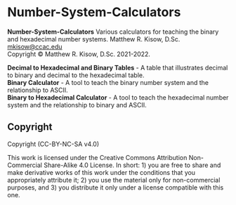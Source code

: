 # Number-System-Calculators
**Number-System-Calculators** Various calculators for teaching the binary and hexadecimal number systems.
Matthew R. Kisow, D.Sc. <mkisow@ccac.edu>  
Copyright &copy; Matthew R. Kisow, D.Sc. 2021-2022.

**Decimal to Hexadecimal and Binary Tables** - A table that illustrates decimal to binary and decimal to the hexadecimal table.<br> 
**Binary Calculator** - A tool to teach the binary number system and the relationship to ASCII.<br>
**Binary to Hexadecimal Calculator** - A tool to teach the hexadecimal number system and the relationship to binary and ASCII.<br>


## Copyright
Copyright (CC-BY-NC-SA v4.0)

This work is licensed under the Creative Commons Attribution Non-Commercial Share-Alike 4.0 License. In short: 1) you are free to share and make derivative works of this work under the conditions that you appropriately attribute it; 2) you use the material only for non-commercial purposes, and 3) you distribute it only under a license compatible with this one.
